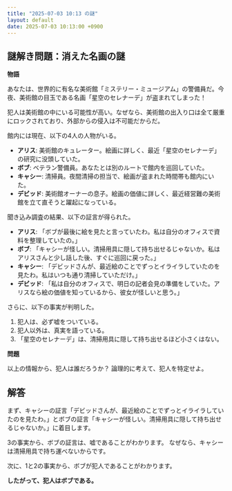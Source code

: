 ```yaml
---
title: "2025-07-03 10:13 の謎"
layout: default
date: 2025-07-03 10:13:00 +0900
---
```

## 謎解き問題：消えた名画の謎

**物語**

あなたは、世界的に有名な美術館「ミステリー・ミュージアム」の警備員だ。今夜、美術館の目玉である名画「星空のセレナーデ」が盗まれてしまった！

犯人は美術館の中にいる可能性が高い。なぜなら、美術館の出入り口は全て厳重にロックされており、外部からの侵入は不可能だからだ。

館内には現在、以下の4人の人物がいる。

*   **アリス**: 美術館のキュレーター。絵画に詳しく、最近「星空のセレナーデ」の研究に没頭していた。
*   **ボブ**: ベテラン警備員。あなたとは別のルートで館内を巡回していた。
*   **キャシー**: 清掃員。夜間清掃の担当で、絵画が盗まれた時間帯も館内にいた。
*   **デビッド**: 美術館オーナーの息子。絵画の価値に詳しく、最近経営難の美術館を立て直そうと躍起になっている。

聞き込み調査の結果、以下の証言が得られた。

*   **アリス**: 「ボブが最後に絵を見たと言っていたわ。私は自分のオフィスで資料を整理していたの。」
*   **ボブ**: 「キャシーが怪しい。清掃用具に隠して持ち出せるじゃないか。私はアリスさんと少し話した後、すぐに巡回に戻った。」
*   **キャシー**: 「デビッドさんが、最近絵のことでずっとイライラしていたのを見たわ。私はいつも通り清掃していただけ。」
*   **デビッド**: 「私は自分のオフィスで、明日の記者会見の準備をしていた。アリスなら絵の価値を知っているから、彼女が怪しいと思う。」

さらに、以下の事実が判明した。

1.  犯人は、必ず嘘をついている。
2.  犯人以外は、真実を語っている。
3.  「星空のセレナーデ」は、清掃用具に隠して持ち出せるほど小さくはない。

**問題**

以上の情報から、犯人は誰だろうか？ 論理的に考えて、犯人を特定せよ。

## 解答

まず、キャシーの証言「デビッドさんが、最近絵のことでずっとイライラしていたのを見たわ。」とボブの証言「キャシーが怪しい。清掃用具に隠して持ち出せるじゃないか。」に着目します。

3の事実から、ボブの証言は、嘘であることがわかります。
なぜなら、キャシーは清掃用具で持ち運べないからです。

次に、1と2の事実から、ボブが犯人であることがわかります。

**したがって、犯人はボブである。**
